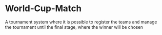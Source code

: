 # World-Cup-Match
A tournament system where it is possible to register the teams and manage the tournament until the final stage, where the winner will be chosen
